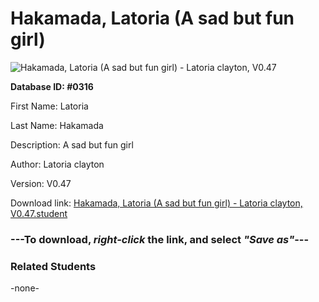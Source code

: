 # Hakamada, Latoria (A sad but fun girl)

<img src="Files/Hakamada, Latoria (A sad but fun girl).png" title="Hakamada, Latoria (A sad but fun girl) - Latoria clayton, V0.47">

**Database ID: #0316**

First Name: Latoria

Last Name: Hakamada

Description: A sad but fun girl

Author: Latoria clayton

Version: V0.47

Download link: <a href="https://raw.githubusercontent.com/Arbiter1223/Daigaku-Gurashi-Custom-Students/master/Files/Student Files/Hakamada%2C%20Latoria%20(A%20sad%20but%20fun%20girl)%20-%20Latoria%20clayton%2C%20V0.47.student">Hakamada, Latoria (A sad but fun girl) - Latoria clayton, V0.47.student</a>

### ---**To download, _right-click_ the link, and select _"Save as"_**---

### Related Students

-none-
